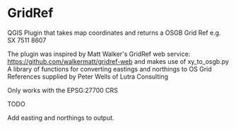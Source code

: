 GridRef
=======

QGIS Plugin that takes map coordinates and returns a OSGB Grid Ref e.g. SX 7511 8607

The plugin was inspired by Matt Walker's GridRef web service: https://github.com/walkermatt/gridref-web and makes use of xy_to_osgb.py A library of functions for converting eastings and northings to OS Grid References supplied by Peter Wells 
of Lutra Consulting

Only works with the EPSG:27700 CRS

TODO

Add easting and northings to output.

